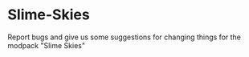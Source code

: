 # Slime-Skies
Report bugs and give us some suggestions for changing things for the modpack "Slime Skies"
